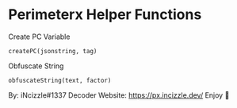 # Perimeterx Helper Functions

Create PC Variable
```
createPC(jsonstring, tag)
```

Obfuscate String
```
obfuscateString(text, factor)
```

By: iNcizzle#1337
Decoder Website: https://px.incizzle.dev/
Enjoy 💜